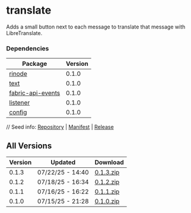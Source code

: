 # translate

Adds a small button next to each message to translate that message with LibreTranslate.

### Dependencies

|Package|Version|
|---|---|
|[rinode](../rinode)|0.1.0|
|[text](../text)|0.1.0|
|[fabric-api-events](../fabric-api-events)|0.1.0|
|[listener](../listener)|0.1.0|
|[config](../config)|0.1.0|

// Seed info: [Repository](https://github.com/fabriccore/translate-js) | [Manifest](https://raw.githubusercontent.com/fabriccore/translate-js/refs/heads/master/package.json) | [Release](https://github.com/fabriccore/translate-js/archive/refs/heads/master.zip)

## All Versions

|Version|Updated|Download|
|---|---|---|
|0.1.3|07/22/25 - 14:40|[0.1.3.zip](./releases/0.1.3.zip)|
|0.1.2|07/18/25 - 16:34|[0.1.2.zip](./releases/0.1.2.zip)|
|0.1.1|07/16/25 - 16:22|[0.1.1.zip](./releases/0.1.1.zip)|
|0.1.0|07/15/25 - 21:28|[0.1.0.zip](./releases/0.1.0.zip)|